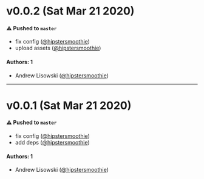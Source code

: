 # v0.0.2 (Sat Mar 21 2020)

#### ⚠️  Pushed to `master`

- fix config ([@hipstersmoothie](https://github.com/hipstersmoothie))
- upload assets ([@hipstersmoothie](https://github.com/hipstersmoothie))

#### Authors: 1

- Andrew Lisowski ([@hipstersmoothie](https://github.com/hipstersmoothie))

---

# v0.0.1 (Sat Mar 21 2020)

#### ⚠️  Pushed to `master`

- fix config ([@hipstersmoothie](https://github.com/hipstersmoothie))
- add deps ([@hipstersmoothie](https://github.com/hipstersmoothie))

#### Authors: 1

- Andrew Lisowski ([@hipstersmoothie](https://github.com/hipstersmoothie))
